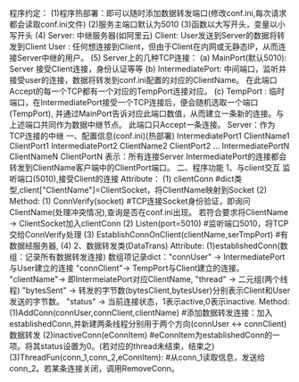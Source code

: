 程序约定：
(1)程序热部署：即可以随时添加数据转发端口(修改conf.ini,每次请求都会读取conf.ini文件)
(2)服务主端口默认为5010
(3)函数以大写开头，变量以小写开头
(4) Server: 中继服务器(如阿里云)
    Client: User发送到Server的数据将转发到Client
    User  : 任何想连接到Client，但由于Client在内网或无静态IP，从而连接Server中继的用户。
(5) Server上的几种TCP连接：
   (a) MainPort(默认5010): Server 接受Client连接，身份认证等等
   (b) IntermediatePort: 中间端口，监听并接受user的连接，数据将转发到conf.ini配置的对应的ClientName。
                         在此端口Accept的每一个TCP都有一个对应的TempPort连接对应。
   (c) TempPort        : 临时端口，在IntermediatePort接受一个TCP连接后，便会随机选取一个端口(TempPort),
                         并通过MainPort告诉对应此端口数值，从而建立一条新的连接。与上述端口共同作为数据中继节点。
                         此端口只Accept一条连接。
Server：作为TCP连接的中继
一、配置信息(conf.ini)(热部署)
  IntermediatePort1  ClientName1 ClientPort1
  IntermediatePort2  ClientName2 ClientPort2
  ...
  IntermediatePortN  ClientNameN ClientPortN
  表示：所有连接Server IntermediatePort的连接都会转发到ClientName客户端中的ClientPort端口。
二、程序功能
  1、与client交互
     监听端口(5010),接受Client的连接
     Attribute：
         (1) clientConn  #dict类型,client["ClientName"]=ClientSocket，将ClientName映射到Socket
         (2) 
     Method:
         (1) ConnVerify(socket) #TCP连接Socket身份验证，即询问ClientName(处理冲突情况),查询是否在conf.ini出现。
             若符合要求将ClientName -> ClientSocket加入clientConn
         (2) Listen(port=5010)  #监听端口5010，将TCP交给ConnVerify处理
         (3) EstablishConnOnClient(clientName,serTmpPort)
             #有数据经服务器,
         (4) 
  2、数据转发类(DataTrans)
     Attribute:
         (1)establishedConn(数组：记录所有数据转发连接)
            数组项记录dict："connUser"  -> IntermediatePort与User建立的连接
                            "connClient"-> TempPort与Client建立的连接。
                            "clientName"-> 即IntermeiatePort对应ClientName,
                            "thread"    -> 二元组(两个线程)
                            "bytesSent" -> 转发的字节数(bytesClient,bytesUser)分别表示Client和User发送的字节数。
                            "status"    -> 当前连接状态，1表示active,0表示inactive.
     Method:
         (1)AddConn(connUser,connClient,clientName) 
           #添加数据转发连接：加入establishedConn,并新建两条线程分别用于两个方向(connUser <-> connClient)数据转发
         (2)inactiveConn(eConnItem) #eConnItem为establishedConn的一项。将其status设置为0。(若对应的thread未结束，结束之)
         (3)ThreadFun(conn_1,conn_2,eConnItem): #从conn_1读取信息，发送给conn_2。若某条连接关闭，调用RemoveConn。


